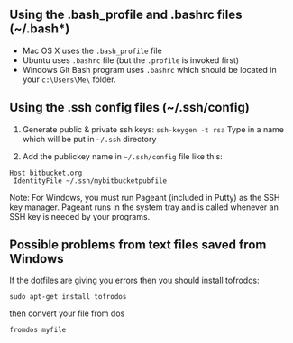 Using the .bash_profile and .bashrc files (~/.bash*)
----------------------------------------
* Mac OS X uses the `.bash_profile` file 
* Ubuntu uses `.bashrc` file (but the `.profile` is invoked first) 
* Windows Git Bash program uses `.bashrc` which should be located in your `c:\Users\Me\` folder. 


Using the .ssh config files (~/.ssh/config)
--------------------------
1. Generate public & private ssh keys:
          `ssh-keygen -t rsa`
    Type in a name which will be put in `~/.ssh` directory

2. Add the publickey name in `~/.ssh/config` file like this:
```
Host bitbucket.org
 IdentityFile ~/.ssh/mybitbucketpubfile
```
Note: For Windows, you must run Pageant (included in Putty) as the SSH key manager.
Pageant runs in the system tray and is called whenever an SSH key is needed by your programs.

Possible problems from text files saved from Windows
----------------------------------------------------
If the dotfiles are giving you errors then you should install tofrodos:

```    
sudo apt-get install tofrodos
```
then convert your file from dos
```
fromdos myfile
```
